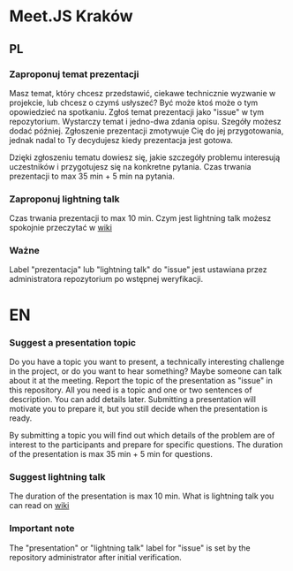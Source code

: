 # Meet.JS Kraków 


## PL

### Zaproponuj temat prezentacji
Masz temat, który chcesz przedstawić, ciekawe technicznie wyzwanie w projekcie, lub chcesz o czymś usłyszeć? Być może ktoś może o tym opowiedzieć na spotkaniu. Zgłoś temat prezentacji jako "issue" w tym repozytorium. Wystarczy temat i jedno-dwa zdania opisu. Szegóły możesz dodać później. Zgłoszenie prezentacji zmotywuje Cię do jej przygotowania, jednak nadal to Ty decydujesz kiedy prezentacja jest gotowa.

Dzięki zgłoszeniu tematu dowiesz się, jakie szczegóły problemu interesują uczestników i przygotujesz się na konkretne pytania. Czas trwania prezentacji to max 35 min + 5 min na pytania. 

### Zaproponuj lightning talk
Czas trwania prezentacji to max 10 min. Czym jest lightning talk możesz spokojnie przeczytać w [wiki](https://en.wikipedia.org/wiki/Lightning_talk)

### Ważne
Label "prezentacja" lub "lightning talk" do "issue" jest ustawiana przez administratora repozytorium po wstępnej weryfikacji. 


# EN

### Suggest a presentation topic

Do you have a topic you want to present, a technically interesting challenge in the project, or do you want to hear something? Maybe someone can talk about it at the meeting. Report the topic of the presentation as "issue" in this repository. All you need is a topic and one or two sentences of description. You can add details later. Submitting a presentation will motivate you to prepare it, but you still decide when the presentation is ready.

By submitting a topic you will find out which details of the problem are of interest to the participants and prepare for specific questions. The duration of the presentation is max 35 min + 5 min for questions.

### Suggest lightning talk

The duration of the presentation is max 10 min. What is lightning talk you can read on [wiki](https://en.wikipedia.org/wiki/Lightning_talk)

### Important note

The "presentation" or "lightning talk" label for "issue" is set by the repository administrator after initial verification.
